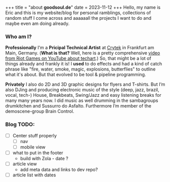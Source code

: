 +++
title = "about **goodsoul.de**" 
date = 2023-11-12
+++
Hello, my name is Eric and this is my website/blog for personal ramblings, collections of random stuff I come across and aaaaaall the projects I want to do and maybe even am doing already.

### Who am I?

**Professionally** I'm a **Pricipal Technical Artist** at [Crytek](https://crytek.com) in Frankfurt am Main, Germany. (**What is that?** Well, here is a pretty comprehensive [video from Riot Games on YouTube about techart](https://youtu.be/kr7XYXMM7-U).) So, that might be a lot of things already and frankly it is! I __used__ to do effects and had a kind of catch phrase like "fire, water, smoke, magic, explosions, butterflies" to outline what it's about. But that evolved to be tool & pipeline programming.

**Privately** I also do 2D and 3D graphic designs for flyers and T-shirts. But I’m also DJing and producing electronic music of the style (deep, jazz, brazil, vocal, tech-) House, Breakbeats, Swing/Jazz and easy listening breaks for many many years now. I did music as well drumming in the sambagroups drumkitchen and Sussurro do Asfalto. Furthermore I’m member of the demoscene-group Brain Control.

### Blog TODO:
- [ ] Center stuff properly
    - [ ] nav
    - [ ] mobile view
- [ ] what to put in the footer
    * build with Zola - date ?
- [ ] article view
    * add meta data and links to dev repo?
- [ ] article list with dates
